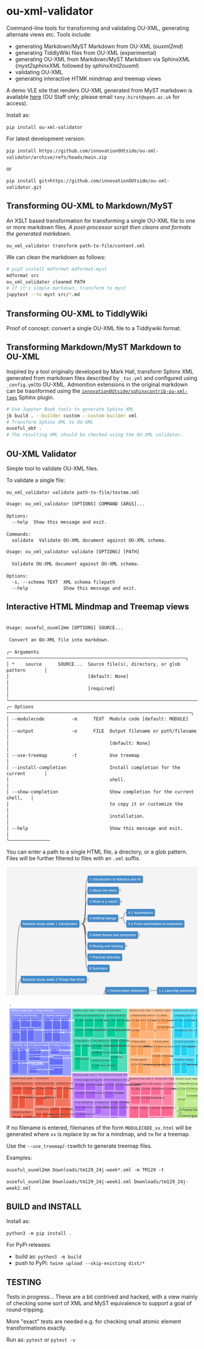 # ou-xml-validator

Command-line tools for transforming and validating OU-XML, generating alternate views etc. Tools include:

- generating Markdown/MyST Markdown from OU-XML (*ouxml2md*)
- generating TiddlyWiki files from OU-XML (experimental)
- generating OU-XML from Markdown/MyST Markdown via SphinxXML (*myst2sphinxXML* followed by *sphinxXml2ouxml*)
- validating OU-XML
- generating interactive HTMK mindmap and treemap views

A demo VLE site that renders OU-XML generated from MyST markdown is available [here](https://learn2.open.ac.uk/course/view.php?id=220999) (OU Staff only; please email `tony.hirst@open.ac.uk` for access).

Install as:

`pip install ou-xml-validator`

For latest development version:

`pip install https://github.com/innovationOUtside/ou-xml-validator/archive/refs/heads/main.zip`

or

`pip install git+https://github.com/innovationOUtside/ou-xml-validator.git`

## Transforming OU-XML to Markdown/MyST

An XSLT based transformation for transforming a single OU-XML file to one or more markdown files. *A post-processor script then cleans and formats the generated markdown.*

`ou_xml_validator transform path-to-file/content.xml`

We can clean the markdown as follows:

```bash
# pip3 install mdformat mdformat-myst
mdformat src 
ou_xml_validator cleanmd PATH
# If it's simple markdown, transform to myst
jupytext --to myst src/*.md
```

## Transforming OU-XML to TiddlyWiki

Proof of concept: convert a single OU-XML file to a Tiddlywiki format.

## Transforming Markdown/MyST Markdown to OU-XML

Inspired by a tool originally developed by Mark Hall, transform Sphinx XML generated from markdown files described by `_toc.yml` and configured using `_config.yml`to OU-XML. Admonition extensions in the original markdown can be trasnformed using the [`innovationOUtside/sphinxcontrib-ou-xml-tags`](https://github.com/innovationOUtside/sphinxcontrib-ou-xml-tags) Sphinx plugin.

```bash
# Use Jupyter Book tools to generate Sphinx XML
jb build . --builder custom --custom-builder xml
# Transform Sphinx XML to OU-XML
ouseful_obt .
# The resulting XML should be checked using the OU-XML validator.
```

## OU-XML Validator

Simple tool to validate OU-XML files.

To validate a single file:

`ou_xml_validator validate path-to-file/testme.xml`

```text
Usage: ou_xml_validator [OPTIONS] COMMAND [ARGS]...

Options:
  --help  Show this message and exit.

Commands:
  validate  Validate OU-XML document against OU-XML schema.
```

```text
Usage: ou_xml_validator validate [OPTIONS] [PATH]

  Validate OU-XML document against OU-XML schema.

Options:
  -s, --schema TEXT  XML schema filepath
  --help             Show this message and exit.
```

## Interactive HTML Mindmap and Treemap views

```text

Usage: ouseful_ouxml2mm [OPTIONS] SOURCE...                                    
                                                                                
 Convert an OU-XML file into markdown.                                          
                                                                                
╭─ Arguments ──────────────────────────────────────────────────────────────────╮
│ *    source      SOURCE...  Source file(s), directory, or glob pattern       │
│                             [default: None]                                  │
│                             [required]                                       │
╰──────────────────────────────────────────────────────────────────────────────╯
╭─ Options ────────────────────────────────────────────────────────────────────╮
│ --modulecode          -m      TEXT  Module code [default: MODULE]            │
│ --output              -o      FILE  Output filename or path/filename         │
│                                     [default: None]                          │
│ --use-treemap         -t            Use treemap                              │
│ --install-completion                Install completion for the current       │
│                                     shell.                                   │
│ --show-completion                   Show completion for the current shell,   │
│                                     to copy it or customize the              │
│                                     installation.                            │
│ --help                              Show this message and exit.              │
╰───────────────

```

You can enter a path to a single HTML file, a directory, or a glob pattern. Files will be further filtered to files with an `.xml` suffix.

![Example module treemap (partial)](docs/images/mindmap.png)

![Example module treemap (partial)](docs/images/treemap.png)

If no filename is entered, filemanes of the form `MODULECODE_xx.html` will be generated where `xx` is replace by `mm` for a mindmap, and `tm` for a treemap.

Use the `--use_treemap`/`-t`switch to generate treemap files.

Examples:

`ouseful_ouxml2mm Downloads/tm129_24j-week*.xml -m TM129 -t`

`ouseful_ouxml2mm Downloads/tm129_24j-week1.xml Downloads/tm129_24j-week2.xml`

## BUILD and INSTALL

Install as:

`python3 -m pip install .`

For PyPi releases:

- build as: `python3 -m build`
- push to PyPi: `twine upload --skip-existing dist/*`


## TESTING

Tests in progress... These are a bit contrived and hacked, with a view mainly of checking some sort of XML and MyST equivalence to support a goal of round-tripping.

More "exact" tests are needed e.g. for checking small atomic element transformations exactly.

Run as: `pytest` or `pytest -v`
